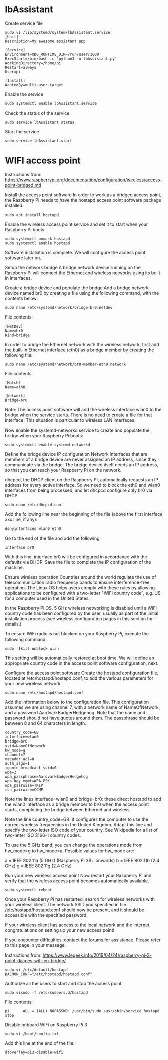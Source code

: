 # lbAssistant

Create service file
```shell
sudo vi /lib/systemd/system/lbAssistant.service
[Unit]
Description=My awesome assistant app

[Service]
Environment=XDG_RUNTIME_DIR=/run/user/1000
ExecStart=/bin/bash -c 'python3 -u lbAssistant.py'
WorkingDirectory=/home/pi
Restart=always
User=pi

[Install]
WantedBy=multi-user.target
```
Enable the service
```shel
sudo systemctl enable lbAssistant.service
```
Check the status of the service
```shell
sudo service lbAssistant status
```
Start the service
```shell
sudo service lbAssistant start
```
# WIFI access point

Instructions from: https://www.raspberrypi.org/documentation/configuration/wireless/access-point-bridged.md

Install the access point software
In order to work as a bridged access point, the Raspberry Pi needs to have the hostapd access point software package installed:
```shell
sudo apt install hostapd
```
Enable the wireless access point service and set it to start when your Raspberry Pi boots:
```shell
sudo systemctl unmask hostapd
sudo systemctl enable hostapd
```
Software installation is complete. We will configure the access point software later on.


Setup the network bridge
A bridge network device running on the Raspberry Pi will connect the Ethernet and wireless networks using its built-in interfaces.

Create a bridge device and populate the bridge
Add a bridge network device named br0 by creating a file using the following command, with the contents below:
```shell
sudo nano /etc/systemd/network/bridge-br0.netdev
```
File contents:
```shell
[NetDev]
Name=br0
Kind=bridge
```
In order to bridge the Ethernet network with the wireless network, first add the built-in Ethernet interface (eth0) as a bridge member by creating the following file:
```shell
sudo nano /etc/systemd/network/br0-member-eth0.network
```
File contents:
```shell
[Match]
Name=eth0

[Network]
Bridge=br0
```
Note: The access point software will add the wireless interface wlan0 to the bridge when the service starts. There is no need to create a file for that interface. This situation is particular to wireless LAN interfaces.

Now enable the systemd-networkd service to create and populate the bridge when your Raspberry Pi boots:
```shell
sudo systemctl enable systemd-networkd
```
Define the bridge device IP configuration
Network interfaces that are members of a bridge device are never assigned an IP address, since they communicate via the bridge. The bridge device itself needs an IP address, so that you can reach your Raspberry Pi on the network.

dhcpcd, the DHCP client on the Raspberry Pi, automatically requests an IP address for every active interface. So we need to block the eth0 and wlan0 interfaces from being processed, and let dhcpcd configure only br0 via DHCP.
```shell
sudo nano /etc/dhcpcd.conf
```
Add the following line near the beginning of the file (above the first interface xxx line, if any):
```shell
denyinterfaces wlan0 eth0
```
Go to the end of the file and add the following:
```shell
interface br0
```
With this line, interface br0 will be configured in accordance with the defaults via DHCP. Save the file to complete the IP configuration of the machine.


Ensure wireless operation
Countries around the world regulate the use of telecommunication radio frequency bands to ensure interference-free operation. The Linux OS helps users comply with these rules by allowing applications to be configured with a two-letter "WiFi country code", e.g. US for a computer used in the United States.

In the Raspberry Pi OS, 5 GHz wireless networking is disabled until a WiFi country code has been configured by the user, usually as part of the initial installation process (see wireless configuration pages in this section for details.)

To ensure WiFi radio is not blocked on your Raspberry Pi, execute the following command:
```shell
sudo rfkill unblock wlan
```
This setting will be automatically restored at boot time. We will define an appropriate country code in the access point software configuration, next.


Configure the access point software
Create the hostapd configuration file, located at /etc/hostapd/hostapd.conf, to add the various parameters for your new wireless network.
```shell
sudo nano /etc/hostapd/hostapd.conf
```
Add the information below to the configuration file. This configuration assumes we are using channel 7, with a network name of NameOfNetwork, and a password AardvarkBadgerHedgehog. Note that the name and password should not have quotes around them. The passphrase should be between 8 and 64 characters in length.
```shell
country_code=GB
interface=wlan0
bridge=br0
ssid=NameOfNetwork
hw_mode=g
channel=7
macaddr_acl=0
auth_algs=1
ignore_broadcast_ssid=0
wpa=2
wpa_passphrase=AardvarkBadgerHedgehog
wpa_key_mgmt=WPA-PSK
wpa_pairwise=TKIP
rsn_pairwise=CCMP
```
Note the lines interface=wlan0 and bridge=br0: these direct hostapd to add the wlan0 interface as a bridge member to br0 when the access point starts, completing the bridge between Ethernet and wireless.

Note the line country_code=GB: it configures the computer to use the correct wireless frequencies in the United Kingdom. Adapt this line and specify the two-letter ISO code of your country. See Wikipedia for a list of two-letter ISO 3166-1 country codes.

To use the 5 GHz band, you can change the operations mode from hw_mode=g to hw_mode=a. Possible values for hw_mode are:

a = IEEE 802.11a (5 GHz) (Raspberry Pi 3B+ onwards)
b = IEEE 802.11b (2.4 GHz)
g = IEEE 802.11g (2.4 GHz)

Run your new wireless access point
Now restart your Raspberry Pi and verify that the wireless access point becomes automatically available.
```shell
sudo systemctl reboot
```
Once your Raspberry Pi has restarted, search for wireless networks with your wireless client. The network SSID you specified in file /etc/hostapd/hostapd.conf should now be present, and it should be accessible with the specified password.

If your wireless client has access to the local network and the internet, congratulations on setting up your new access point!

If you encounter difficulties, contact the forums for assistance. Please refer to this page in your message.

Instructions from: https://www.legeek.info/2019/04/24/raspberry-pi-3-point-dacces-wifi-en-bridge/

```shell
sudo vi /etc/default/hostapd
DAEMON_CONF="/etc/hostapd/hostapd.conf"
```

Authorize all the users to start and stop the access point
```shell
sudo visudo -f /etc/sudoers.d/hostapd
```
File contents:
```shell
pi      ALL = (ALL) NOPASSWD: /usr/bin/sudo /usr/sbin/service hostapd stop
```

Disable onboard WiFi on Raspberry Pi 3
```shell
sudo vi /boot/config.txt
```
Add this line at the end of the file:
```shell
dtoverlay=pi3-disable-wifi
```
